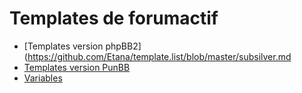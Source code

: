 # Templates de forumactif

* [Templates version phpBB2](https://github.com/Etana/template.list/blob/master/subsilver.md
* [Templates version PunBB](https://github.com/Etana/template.list/blob/master/punbb.md)
* [Variables](https://github.com/Etana/template.list/blob/master/variables.md#variables)